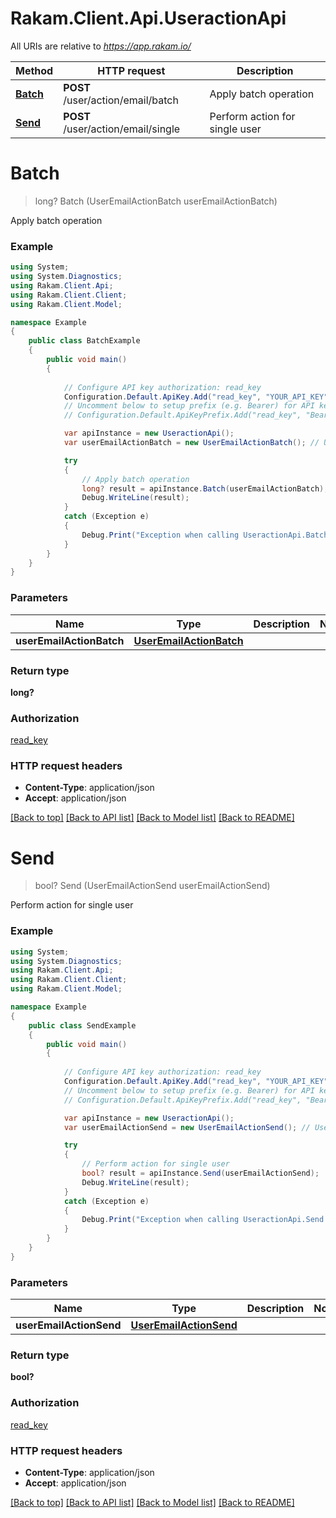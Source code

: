 # Rakam.Client.Api.UseractionApi

All URIs are relative to *https://app.rakam.io/*

Method | HTTP request | Description
------------- | ------------- | -------------
[**Batch**](UseractionApi.md#batch) | **POST** /user/action/email/batch | Apply batch operation
[**Send**](UseractionApi.md#send) | **POST** /user/action/email/single | Perform action for single user


<a name="batch"></a>
# **Batch**
> long? Batch (UserEmailActionBatch userEmailActionBatch)

Apply batch operation



### Example
```csharp
using System;
using System.Diagnostics;
using Rakam.Client.Api;
using Rakam.Client.Client;
using Rakam.Client.Model;

namespace Example
{
    public class BatchExample
    {
        public void main()
        {
            
            // Configure API key authorization: read_key
            Configuration.Default.ApiKey.Add("read_key", "YOUR_API_KEY");
            // Uncomment below to setup prefix (e.g. Bearer) for API key, if needed
            // Configuration.Default.ApiKeyPrefix.Add("read_key", "Bearer");

            var apiInstance = new UseractionApi();
            var userEmailActionBatch = new UserEmailActionBatch(); // UserEmailActionBatch | 

            try
            {
                // Apply batch operation
                long? result = apiInstance.Batch(userEmailActionBatch);
                Debug.WriteLine(result);
            }
            catch (Exception e)
            {
                Debug.Print("Exception when calling UseractionApi.Batch: " + e.Message );
            }
        }
    }
}
```

### Parameters

Name | Type | Description  | Notes
------------- | ------------- | ------------- | -------------
 **userEmailActionBatch** | [**UserEmailActionBatch**](UserEmailActionBatch.md)|  | 

### Return type

**long?**

### Authorization

[read_key](../README.md#read_key)

### HTTP request headers

 - **Content-Type**: application/json
 - **Accept**: application/json

[[Back to top]](#) [[Back to API list]](../README.md#documentation-for-api-endpoints) [[Back to Model list]](../README.md#documentation-for-models) [[Back to README]](../README.md)

<a name="send"></a>
# **Send**
> bool? Send (UserEmailActionSend userEmailActionSend)

Perform action for single user



### Example
```csharp
using System;
using System.Diagnostics;
using Rakam.Client.Api;
using Rakam.Client.Client;
using Rakam.Client.Model;

namespace Example
{
    public class SendExample
    {
        public void main()
        {
            
            // Configure API key authorization: read_key
            Configuration.Default.ApiKey.Add("read_key", "YOUR_API_KEY");
            // Uncomment below to setup prefix (e.g. Bearer) for API key, if needed
            // Configuration.Default.ApiKeyPrefix.Add("read_key", "Bearer");

            var apiInstance = new UseractionApi();
            var userEmailActionSend = new UserEmailActionSend(); // UserEmailActionSend | 

            try
            {
                // Perform action for single user
                bool? result = apiInstance.Send(userEmailActionSend);
                Debug.WriteLine(result);
            }
            catch (Exception e)
            {
                Debug.Print("Exception when calling UseractionApi.Send: " + e.Message );
            }
        }
    }
}
```

### Parameters

Name | Type | Description  | Notes
------------- | ------------- | ------------- | -------------
 **userEmailActionSend** | [**UserEmailActionSend**](UserEmailActionSend.md)|  | 

### Return type

**bool?**

### Authorization

[read_key](../README.md#read_key)

### HTTP request headers

 - **Content-Type**: application/json
 - **Accept**: application/json

[[Back to top]](#) [[Back to API list]](../README.md#documentation-for-api-endpoints) [[Back to Model list]](../README.md#documentation-for-models) [[Back to README]](../README.md)

